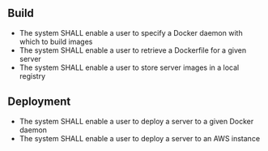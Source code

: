 ## Build
- The system SHALL enable a user to specify a Docker daemon with which to build images
- The system SHALL enable a user to retrieve a Dockerfile for a given server
- The system SHALL enable a user to store server images in a local registry

## Deployment
- The system SHALL enable a user to deploy a server to a given Docker daemon
- The system SHALL enable a user to deploy a server to an AWS instance

